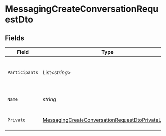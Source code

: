 # MessagingCreateConversationRequestDto


## Fields

| Field                                                                                                                             | Type                                                                                                                              | Required                                                                                                                          | Description                                                                                                                       | Example                                                                                                                           |
| --------------------------------------------------------------------------------------------------------------------------------- | --------------------------------------------------------------------------------------------------------------------------------- | --------------------------------------------------------------------------------------------------------------------------------- | --------------------------------------------------------------------------------------------------------------------------------- | --------------------------------------------------------------------------------------------------------------------------------- |
| `Participants`                                                                                                                    | List<*string*>                                                                                                                    | :heavy_minus_sign:                                                                                                                | List of participant user IDs in the conversation                                                                                  | [<br/>"c28xIQ1",<br/>"c28xIQ2"<br/>]                                                                                              |
| `Name`                                                                                                                            | *string*                                                                                                                          | :heavy_minus_sign:                                                                                                                | Name or title of the conversation                                                                                                 | Project Discussion                                                                                                                |
| `Private`                                                                                                                         | [MessagingCreateConversationRequestDtoPrivateUnion](../../Models/Components/MessagingCreateConversationRequestDtoPrivateUnion.md) | :heavy_minus_sign:                                                                                                                | Whether the conversation is private                                                                                               | true                                                                                                                              |